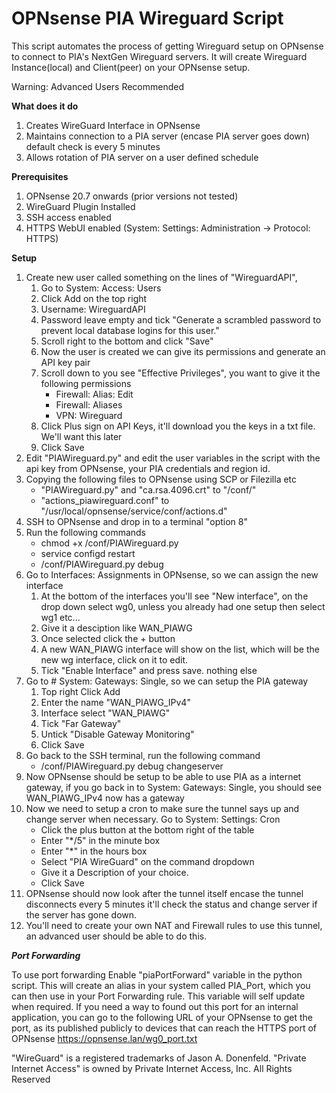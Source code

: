 OPNsense PIA Wireguard Script
===
This script automates the process of getting Wireguard setup on OPNsense to connect to PIA's NextGen Wireguard servers.
It will create Wireguard Instance(local) and Client(peer) on your OPNsense setup.

Warning: Advanced Users Recommended

**What does it do**
 1. Creates WireGuard Interface in OPNsense
 2. Maintains connection to a PIA server (encase PIA server goes down) default check is every 5 minutes
 3. Allows rotation of PIA server on a user defined schedule

**Prerequisites**
 1. OPNsense 20.7 onwards (prior versions not tested)
 2. WireGuard Plugin Installed
 3. SSH access enabled
 4. HTTPS WebUI enabled (System: Settings: Administration -> Protocol: HTTPS)

**Setup**
 1. Create new user called something on the lines of "WireguardAPI",
    1. Go to  System: Access: Users
    2. Click Add on the top right
    3. Username: WireguardAPI
    4. Password leave empty and tick "Generate a scrambled password to prevent local database logins for this user."
    5. Scroll right to the bottom and click "Save"
    6. Now the user is created we can give its permissions and generate an API key pair
    7. Scroll down to you see "Effective Privileges", you want to give it the following permissions
       - Firewall: Alias: Edit
       - Firewall: Aliases
       - VPN: Wireguard
    8. Click Plus sign on API Keys, it'll download you the keys in a txt file. We'll want this later
    9. Click Save
 2. Edit "PIAWireguard.py" and edit the user variables in the script with the api key from OPNsense, your PIA credentials and region id.
 3. Copying the following files to OPNsense using SCP or Filezilla etc 
    - "PIAWireguard.py" and "ca.rsa.4096.crt" to "/conf/"
    - "actions_piawireguard.conf" to "/usr/local/opnsense/service/conf/actions.d"
 4. SSH to OPNsense and drop in to a terminal "option 8"
 5. Run the following commands
    - chmod +x /conf/PIAWireguard.py
    - service configd restart
    - /conf/PIAWireguard.py debug
 6. Go to Interfaces: Assignments in OPNsense, so we can assign the new interface
    1. At the bottom of the interfaces you'll see "New interface", on the drop down select wg0, unless you already had one setup then select wg1 etc...
    2. Give it a desciption like WAN_PIAWG
    3. Once selected click the + button
    4. A new WAN_PIAWG interface will show on the list, which will be the new wg interface, click on it to edit.
    5. Tick "Enable Interface" and press save. nothing else
 7. Go to  # System: Gateways: Single, so we can setup the PIA gateway
    1. Top right Click Add
    2. Enter the name "WAN_PIAWG_IPv4"
    3. Interface select "WAN_PIAWG"
    4. Tick "Far Gateway"
    5. Untick "Disable Gateway Monitoring"
    6. Click Save
 8. Go back to the SSH terminal, run the following command
    - /conf/PIAWireguard.py debug changeserver
 9. Now OPNsense should be setup to be able to use PIA as a internet gateway, if you go back in to System: Gateways: Single, you should see WAN_PIAWG_IPv4 now has a gateway
 10. Now we need to setup a cron to make sure the tunnel says up and change server when necessary. Go to System: Settings: Cron
     - Click the plus button at the bottom right of the table
     - Enter "*/5" in the minute box
     - Enter "*" in the hours box
     - Select "PIA WireGuard" on the command dropdown
     - Give it a Description of your choice.
     - Click Save
 11. OPNsense should now look after the tunnel itself encase the tunnel disconnects every 5 minutes it'll check the status and change server if the server has gone down.
 12. You'll need to create your own NAT and Firewall rules to use this tunnel, an advanced user should be able to do this.

***Port Forwarding***

To use port forwarding Enable "piaPortForward" variable in the python script. This will create an alias in your system called PIA_Port, which you can then use in your Port Forwarding rule. This variable will self update when required.
If you need a way to found out this port for an internal application, you can go to the following URL of your OPNsense to get the port, as its published publicly to devices that can reach the HTTPS port of OPNsense
https://opnsense.lan/wg0_port.txt

"WireGuard" is a registered trademarks of Jason A. Donenfeld.
"Private Internet Access" is owned by Private Internet Access, Inc. All Rights Reserved
